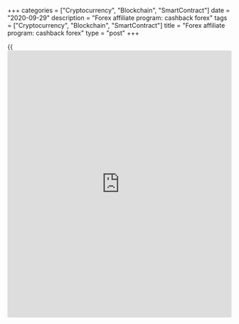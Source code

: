 +++
categories = ["Cryptocurrency", "Blockchain", "SmartContract"]
date = "2020-09-29"
description = "Forex affiliate program: cashback forex"
tags = ["Cryptocurrency", "Blockchain", "SmartContract"]
title = "Forex affiliate program: cashback forex"
type = "post"
+++

{{<iframe id="large-banner" src="https://www.bounty.group/#slide=27.0" width="100%" height="600" scrolling="no" style="border: 0px solid rgb(216, 221, 230); border-radius: 3px;">}}

2020-09-29

2020-09-29

Forex affiliate program - CashBack forexOleg Tkachenko

CashBack is a part of the broker commission that the partner can share
with his referrals at his discretion. It works in the following way. A
broker partner brings new referral clients to the broker; referrals
enter trades. The affiliate, regardless of the trades results, receives
a commission from the broker and returns from 5% to 95% of this
commission to the referral.

The broker got a new client; the affiliate got a commission; the
referral compensated for a part of the trades costs. The business model
is similar to forex rebates cashback. Everybody is happy. Read on and
learn in detail how CashBack works and what benefits it has in affiliate
marketing.

The article covers the following subjects:

## Forex CashBack is a tool of [Forex broker](https://www.playgroundfx.com/blog/best-forex-broker-for-beginners/) affiliate programs to
attract more clients and strengthen the relations of [Forex broker](https://www.playgroundfx.com/blog/best-forex-broker-for-beginners/)s’
affiliates and referrals.

### What is CashBack in Forex affiliate programs? How CashBack helps to
increase the performance of client attraction campaign

Forex brokers affiliate programs are a chance to make money on
attracting new clients who are willing to make profits in the foreign
exchange market. You can read in more detail about brokers partner
programs and [how to](https://www.playgroundfx.com/blog/forex-trading-how-to/) create your affiliate network from scratch in [this
overview][1]. Today, I will dwell on such a tool of the affiliate
program as cashback. It helps a partner strengthen the business
relationship of a Forex partner and the referral to the advantage of
both parties.

You will learn from this article:

  * What is CashBack in a Forex affiliate program?
  * How can you start an affiliate program in the LiteForex client space and activate cashback?
  * How can you adjust the cashback [options](https://www.fixpro.org/post/options-liquidity/) the most effectively?

## How to activate CashBack in an affiliate program

CashBack is a service through which partners can share a part of their
commission with their referrals (that is, compensate for a part of the
client’s trading costs). Giving back a part of his/her affiliate
earnings, the partner offers new clients better [terms](https://www.fintechee.com/terms/). The partners set
the percentage of cashback as they see fit. So, the new clients
compensate for a part of the spreads and commissions they pay.

 **Benefits of CashBack:**

  * Competitive advantage over other [Forex trading](https://www.fintechee.com/forex-trading-strategies/) affiliate programs.
  * You can attract more referral traders offering better [terms](https://www.fintechee.com/terms/) of compensation for transaction cost.
  * Psychological factor. The amount of compensation is not so significant as its very fact as a sign of respect for the new client. Сashback strengthens partnerships.

The referral also benefits from the CashBack. The cashback is paid
regardless of the transaction results. If the trades are losing, the
trader reduces the losses.

If the trader’s transactions yield profit, he/she increases profit
through the cashback. How the Revenue Share program with cashback works
is described in general [here][2].

 **What you should know about the CashBack:**

  * The minimum cashback percentage is 5%, the increment is 5%, the maximum rate is 95%.
  * The cashback is paid to the referral from the affiliate earnings once a day.
  * A partner can change the percentage of the commission compensation for an individual campaign (referral/group of referrals) in the personal profile at any time any number of times.
  * Cashback option can be activated only in the Revenue Share type. In the affiliate program type CPS, for example, there is not a cashback option.
  * The cashback amount is a percentage of the partner’s commission. Affiliate commission is a part of the trade costs of the referral when he/he enters trades.

 **How to enable Cashback in the Personal Profile:**

 **Step 1.** On the main page of your personal profile, click on the
AFFILIATE tab on the left menu.

 **Step 2.** In the affiliate profile, click on the Create a new
campaign. Select the Revenue Share type, move the CashBack slider to the
right, and specify the percentage you will compensate your referrals.

You invent the name of the campaign and description yourself.

 **Step 3.** You copy the referral link, attract new traders, and
monitor the real time statistics. A small tip. To attract more clients,
you can use personal landings for your online marketing.

You can find them in the _ **PROMO section**_.

Let us explore the Statistics box:

  * CashBack - the name of the campaign. You can create any number of campaigns and call them as you want.
  * TYPE of affiliate program – in our case, it is Revenue Share. IMPORTANT. CashBack is only in the Revenue Share type.
  * CLICKS - clicks on your referral link.
  * REGISTRATIONS - the number of registrations of referrals who followed your link.
  * CONVERSION- the percentage of registered to those who just followed the link.
  * DEPOSIT/WITHDRAWAL – statistics on the referrals’ accounts.
  * TRADES – the numbers of trades entered by referrals.
  * CASHBACK/rate – the amount you compensate the referrals
  * SUB-COMMISSION – the commission that an affiliate received from referrals’ trading activity (you can find this information in the main menu of forex affiliate programs).
  * COMMISSION FEES – money that the broker pays to the affiliate for attraction new clients (referrals)

Below is the chart that displays the number of visits/clicks,
registrations, and the commission that the affiliate has received. You
can monitor the moments when the referral entered trades most actively
(a spike in commission fees) and compare them with the number of new
registrations.

And finally, there is a list of referral joined the campaign at the
bottom of the page. Use the settings of the table to group the list
according to the needed parameters.

## Why do you create several affiliate campaigns?

An affiliate can create as many Revenue Share campaigns in the personal
profile as he/she wants. An unlimited number of referrals can join one
forex cashback rebate campaign. The cashback percentage is set for each
separate campaign (that is active for all referrals within one
campaign).

The referral enlisted in one campaign won’t be able to join another one
without deleting her/his profile. Hence, I recommend you to create
several different campaigns with a different percent of cashback. You
will determine which referral link share with various referrals
according to your client attraction strategy.

 **Benefits of creating several Affiliate Programs:**

  1. Create campaigns in the Revenue Share and CPS programs. Sometime later, compare the results and decide which type is more convenient for you. Revenue Share with the affiliate compensation in percentage is more suitable for attracting active traders with constant trade turnover.
  2. Each campaign is a separate referral link. By making several campaigns, you can use the referral links in different promotion channels.

  * Social media, trader forums.
  * On your own landings or blog.
  * At seminars, trader meetings.

Monitor the statistics in your affiliate profile, and you will see which
promotion channels are more efficient at which moments. You will also
see how the change in the cashback percentage affects the number of new
clients you attract.

 **Recommendations to partners on using Cashback in an affiliate
program:**

  *  **Do not be mean.** Develop a flexible system of the increase in the cash rebates that the referral increases the trade volumes. With an increase in trade volume, the trade costs will be growing, and so, the forex affiliate earnings, which he/she shares with the referral. Both sides benefit from such a cycle.
  *  **Create and manage a system of affiliate programs.** Group your referrals according to different criteria: county, trading instrument, strategy, and so on.
  *  **Develop a reward system.** For one group of referrals, 20% will be enough; for another, 80% is too little. To find a middle ground for a particular group, create dozens of campaigns with a small number of referrals. This will make it easier to stimulate individual groups of forex traders to increase their turnover by changing the percentage of cashback "on the fly" and track the level of referral requests in the context of attraction channels.
  *  **Get sub-affiliates.** As an affiliate, you receive up to 70% of your referral spread and 10% of your sub-affiliates' income (which can also attract referrals) paid by LiteForex. Build a multi-level network of sub-partners and referrals to increase passive income.
  *  **Use as many channels as possible to attract referrals.** Offer several types of LiteForex programs, work with different categories of potential clients - don't be afraid to experiment and be persistent!

## Conclusion.

Cashback is among marketing tools for people who make money through
LiteForex affiliate programs:

  * Are you going to become a partner by attracting new clients? Then the Revenue Share program with cashback is your additional competitive advantage.
  * Are you going to register a trading account with LiteForex, but don't have an affiliate link? Contact our Support, and we will offer you several [options](https://www.fixpro.org/post/options-liquidity/). By opening an account using an affiliate link, you lose nothing and do not have any costs. On the contrary, making money on Forex, you get cashback, thereby saving your money and improving your account management performance.

If you still have questions on using cashback or working with affiliate
programs, write them in the comments!

* * *

P.S. Did you like my article? Share it in social networks: it will be
the best “thank you" :)

Ask me questions and comment below. I’ll be glad to answer your
questions and give necessary explanations.

 **Useful links:**

  * I recommend trying to trade with a reliable broker [here][3]. The system allows you to trade by yourself or copy successful traders from all across the globe.
  * Use my promo-code BLOG for getting deposit bonus 50% on LiteForex platform. Just enter this code in the appropriate field while [depositing][4] your trading account.
  * Telegram chat for traders: <t.me/liteforexengchat>. We are sharing the signals and trading experience
  * Telegram channel with high-quality analytics, Forex reviews, training articles, and other useful things for traders <t.me/liteforex>

The content of this article reflects the author’s opinion and does not
necessarily reflect the official position of LiteForex. The material
published on this page is provided for informational purposes only and
should not be considered as the provision of investment advice for the
purposes of Directive 2004/39/EC.

Rate this article:

{{value}}

( {{count}} {{title}} )

   1. www.liteforex.com/blog/for-partners/types-of-affiliate-programs-and-income-generating-algorithm/
   2. lite.forex/partners/programs/revenue-share/
   3. my.liteforex.com/?category=for-partners&slug=forex-affiliate-program-cashback-forex&openPopup=%2Fregistration%2Fpopup&utm_source=blog&utm_medium=article&utm_campaign=bonus
   4. my.liteforex.com/deposit/?category=for-partners&slug=forex-affiliate-program-cashback-forex&promo_code=BLOG&utm_source=blog&utm_medium=article&utm_campaign=bonus